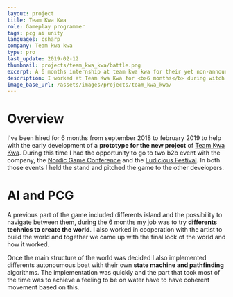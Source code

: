 ```yaml
---
layout: project
title: Team Kwa Kwa
role: Gameplay programmer
tags: pcg ai unity
languages: csharp
company: Team kwa kwa
type: pro
last_update: 2019-02-12
thumbnail: projects/team_kwa_kwa/battle.png
excerpt: A 6 months internship at team kwa kwa for their yet non-announced game.
description: I worked at Team Kwa Kwa for <b>6 months</b> during witch I had the opportunity to have a insigth view of the indi Swiss's industry. If it was for me an opportunity to improve my skills with AI and PCG, it was my first going to some events like the <b>Nordic Game Conference</b> with the Swiss's delegation.
image_base_url: /assets/images/projects/team_kwa_kwa/
---
```


# Overview
I've been hired for 6 months from september 2018 to february 2019 to help with the early development of a **prototype for the new project** of [Team Kwa Kwa](https://team-kwakwa.com/). During this time I had the opportunity to go to two b2b event with the company, the [Nordic Game Conference](https://conf.nordicgame.com/) and the [Ludicious Festival](http://www.ludicious.ch/). In both those events I held the stand and pitched the game to the other developers. 

# AI and PCG
A previous part of the game included differents island and the possibility to navigate between them, during the 6 months my job was to try **differents technics to create the world**. I also worked in cooperation with the artist to build the world and together we came up with the final look of the world and how it worked.

Once the main structure of the world was decided I also implemented differents autonoumous boat with their own **state machine and pathfinding** algorithms. The implementation was quickly and the part that took most of the time was to achieve a feeling to be on water have to have coherent movement based on this. 

